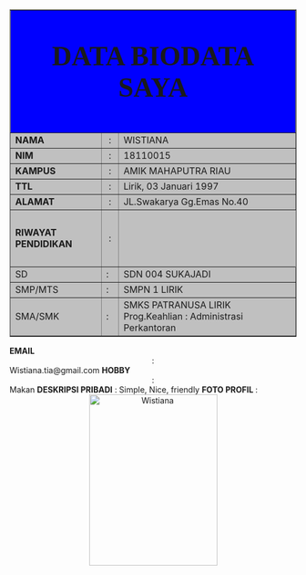 <html>
<head>
<title>WISTIANA 15-B</title>
</head>
<body>
<table width="520" border="1" align="center" cellpadding="1" cellspacing="1"  bgcolor="SIlver">
  <tr bgcolor="BLUE">
  <th colspan="3" height="65">
  <FONT FACE= "Monotype Corsiva" SIZE="14">
   <p>DATA BIODATA SAYA</p>
   </th>
  </tr>
  <tr>
    <td width="150"><b>NAMA</b></td>
    <td width="15"><div align="center" >:</div></td>
    <td width="326"> WISTIANA </td>
  </tr>
  <tr>
    <td><b>NIM</b></td>
    <td><div align="center" >:</div></td>
    <td> 18110015</td>
  </tr>
  <tr>
    <td><b>KAMPUS</b></td>
    <td><div align="center" >:</div></td>
    <td> AMIK MAHAPUTRA RIAU</td>
  </tr>
  <tr>
    <td><b>TTL</b></td>
    <td><div align="center" >:</div></td>
    <td> Lirik, 03 Januari 1997</td>
  </tr>
  <tr>
    <td><b>ALAMAT</b></td>
    <td><div align="center" >:</div></td>
    <td> JL.Swakarya Gg.Emas No.40</td>
  </tr>
  <tr>
    <td height="100"><b>RIWAYAT PENDIDIKAN </b></td>
    <td><div align="center" >:</div></td>
      <tr>
        <td >    SD </td>
        <td >:</td>
        <td > SDN 004 SUKAJADI </td>
      </tr>
      <tr>
        <td >  SMP/MTS </td>
        <td >:</td>
        <td > SMPN 1 LIRIK </td>
      </tr>
      <tr>
        <td >  SMA/SMK </td>
        <td >:</td>
        <td > SMKS PATRANUSA LIRIK  Prog.Keahlian : Administrasi Perkantoran  </td>
      </tr>
	   </table>
  </tr>
  <tr>
    <td><b>EMAIL</b></td>
    <td><div align="center" >:</div></td>
    <td>Wistiana.tia@gmail.com</td>
  </tr>
  <tr>
    <td><b>HOBBY</b></td> 
    <td><div align="center" >:</div></td>
    <td> Makan</td>
  </tr>
    </td>
  </tr>
  <tr>
    <td><b>DESKRIPSI PRIBADI</b></td>
    <td align="center">:</td>
    <td> Simple, Nice, friendly</td>
  </tr>
  <tr>
    <td><b>FOTO PROFIL </b></td>
    <td align="center">:</td>
    <td><div align="center"><img src="tia.jpg" alt="Wistiana" width="225" height="300"></div></td>
  </tr>
</table>
</body>
</html>
